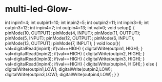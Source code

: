 # multi-led-Glow-
int inpin1=4;
int outpin1=10;
int inpin2=5;
int outpin2=11;
int inpin3=6;
int outpin3=12;
int inpin4=7;
int outpin4=13;
int val=0;
void setup()
{
  pinMode(10, OUTPUT);
  pinMode(4, INPUT);
  pinMode(11, OUTPUT);
  pinMode(5, INPUT);
  pinMode(12, OUTPUT);
  pinMode(6, INPUT);
  pinMode(13, OUTPUT);
  pinMode(7, INPUT);
}
void loop(){
val=digitalRead(inpin1);
if(val==HIGH)
{
  digitalWrite(outpin1, HIGH);
}
val=digitalRead(inpin2);
if(val==HIGH)
{
  digitalWrite(outpin2, HIGH);
}
val=digitalRead(inpin3);
if(val==HIGH)
{
  digitalWrite(outpin3, HIGH);
}
val=digitalRead(inpin4);
if(val==HIGH)
{
  digitalWrite(outpin4, HIGH);
}
else
{
  digitalWrite(outpin1,LOW);
  digitalWrite(outpin2,LOW);
  digitalWrite(outpin3,LOW);
  digitalWrite(outpin4,LOW);
}
}
